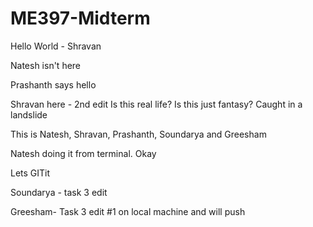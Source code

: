 # ME397-Midterm


Hello World - Shravan

Natesh isn't here

Prashanth says hello

Shravan here - 2nd edit
Is this real life? Is this just fantasy?
Caught in a landslide

This is Natesh, Shravan, Prashanth, Soundarya and Greesham

Natesh doing it from terminal. Okay

Lets GITit

Soundarya - task 3 edit

Greesham- Task 3 edit #1 on local machine and will push

